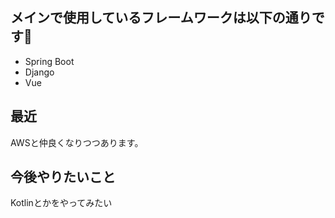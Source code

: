 ## メインで使用しているフレームワークは以下の通りです🚀
- Spring Boot
- Django
- Vue
## 最近
AWSと仲良くなりつつあります。
## 今後やりたいこと
Kotlinとかをやってみたい

